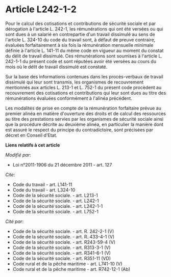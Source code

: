 # Article L242-1-2

Pour le calcul des cotisations et contributions de sécurité sociale et par dérogation à l'article L. 242-1, les rémunérations
qui ont été versées ou qui sont dues à un salarié en contrepartie d'un travail dissimulé au sens de l'article L. 324-10 du
code du travail sont, à défaut de preuve contraire, évaluées forfaitairement à six fois la rémunération mensuelle minimale
définie à l'article L. 141-11 du même code en vigueur au moment du constat du délit de travail dissimulé. Ces rémunérations
sont soumises à l'article L. 242-1-1 du présent code et sont réputées avoir été versées au cours du mois où le délit de
travail dissimulé est constaté.

Sur la base des informations contenues dans les procès-verbaux de travail dissimulé qui leur sont transmis, les organismes de
recouvrement mentionnés aux articles L. 213-1 et L. 752-1 du présent code procèdent au recouvrement des cotisations et
contributions qui leur sont dues au titre des rémunérations évaluées conformément à l'alinéa précédent.

Les modalités de prise en compte de la rémunération forfaitaire prévue au premier alinéa en matière d'ouverture des droits et
de calcul des ressources au titre des prestations servies par les organismes de sécurité sociale ainsi que la procédure
décrite au deuxième alinéa, en particulier la manière dont est assuré le respect du principe du contradictoire, sont
précisées par décret en Conseil d'Etat.

**Liens relatifs à cet article**

_Modifié par_:

  - Loi n°2011-1906 du 21 décembre 2011 - art. 127

_Cite_:

  - Code du travail - art. L141-11
  - Code du travail - art. L324-10
  - Code de la sécurité sociale. - art. L213-1
  - Code de la sécurité sociale. - art. L242-1
  - Code de la sécurité sociale. - art. L242-1-1
  - Code de la sécurité sociale. - art. L752-1

_Cité par_:

  - Code de la sécurité sociale. - art. R. 242-2-1 (V)
  - Code de la sécurité sociale. - art. R. 433-4-1 (V)
  - Code de la sécurité sociale. - art. R243-59-4 (V)
  - Code de la sécurité sociale. - art. R313-3-1 (V)
  - Code de la sécurité sociale. - art. R341-6-1 (V)
  - Code de la sécurité sociale. - art. R351-11 (VD)
  - Code rural et de la pêche maritime - art. L741-10 (V)
  - Code rural et de la pêche maritime - art. R742-12-1 (Ab)
